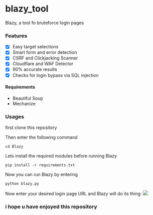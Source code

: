 # blazy_tool
Blazy, a tool fo bruteforce login pages


### Features
- [x] Easy target selections
- [x] Smart form and error detection
- [x] CSRF and Clickjacking Scanner
- [x] Cloudflare and WAF Detector
- [x] 90% accurate results
- [x] Checks for login bypass via SQL injection

#### Requirements
- Beautiful Soup
- Mechanize
### Usages
first clone this repository 

Then enter the following command
```
cd Blazy
```

Lets install the required modules before running Blazy

```
pip install -r requirements.txt
```
Now you can run Blazy by entering
```
python blazy.py
```
Now enter your desired login page URL and Blazy will do its thing:
<img src='https://i.imgur.com/Ye0ZMpe.png' />


### i hope u have enjoyed this repository

